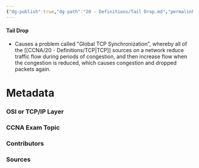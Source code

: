 ```yaml
---
{"dg-publish":true,"dg-path":"20 - Definitions/Tail Drop.md","permalink":"/20-definitions/tail-drop/","tags":["defs_ccna"]}
---
```


#### Tail Drop
- Causes a problem called "Global TCP Synchronization", whereby all of the [[CCNA/20 - Definitions/TCP\|TCP]] sources on a network reduce traffic flow during periods of congestion, and then increase flow when the congestion is reduced, which causes congestion and dropped packets again.








# Metadata
### OSI or TCP/IP Layer

### CCNA Exam Topic

### Contributors

### Sources
